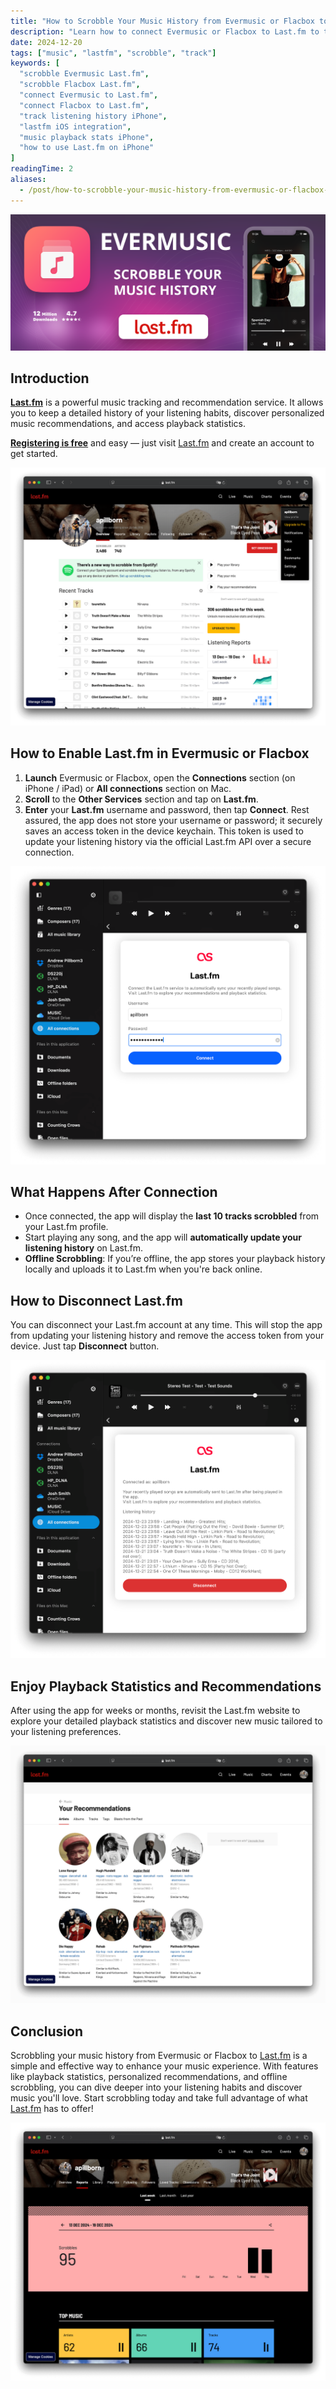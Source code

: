 ```yaml
---
title: "How to Scrobble Your Music History from Evermusic or Flacbox to Last.fm"
description: "Learn how to connect Evermusic or Flacbox to Last.fm to track your listening history, access playback stats, and get music recommendations."
date: 2024-12-20
tags: ["music", "lastfm", "scrobble", "track"]
keywords: [
  "scrobble Evermusic Last.fm",
  "scrobble Flacbox Last.fm",
  "connect Evermusic to Last.fm",
  "connect Flacbox to Last.fm",
  "track listening history iPhone",
  "lastfm iOS integration",
  "music playback stats iPhone",
  "how to use Last.fm on iPhone"
]
readingTime: 2
aliases:
  - /post/how-to-scrobble-your-music-history-from-evermusic-or-flacbox-to-last-fm/
---
```


![How to Scrobble Your Music History from Evermusic or Flacbox to Last.fm](21260c_acb5cfbde21649a9841b86e236fd36de~mv2.png)

## Introduction

[**Last.fm**](http://Last.fm) is a powerful music tracking and recommendation service. It allows you to keep a detailed history of your listening habits, discover personalized music recommendations, and access playback statistics.

[**Registering is free**](https://www.last.fm/join) and easy — just visit [Last.fm](https://www.last.fm) and create an account to get started.

![Example Image](21260c_c9eeca3c1c914ce0a4a3eef9a17e5ed5~mv2.png)

## How to Enable Last.fm in Evermusic or Flacbox

1. **Launch** Evermusic or Flacbox, open the **Connections** section (on iPhone / iPad) or **All connections** section on Mac.
2. **Scroll** to the **Other Services** section and tap on **Last.fm**.
3. **Enter** your **Last.fm** username and password, then tap **Connect**. Rest assured, the app does not store your username or password; it securely saves an access token in the device keychain. This token is used to update your listening history via the official Last.fm API over a secure connection.

![How to Enable Last.fm](21260c_385ba38d08f14c7d9f076baced4b8b65~mv2.png)

## What Happens After Connection

- Once connected, the app will display the **last 10 tracks scrobbled** from your Last.fm profile.
- Start playing any song, and the app will **automatically update your listening history** on Last.fm.
- **Offline Scrobbling**: If you’re offline, the app stores your playback history locally and uploads it to Last.fm when you're back online.

## How to Disconnect Last.fm

You can disconnect your Last.fm account at any time. This will stop the app from updating your listening history and remove the access token from your device. Just tap **Disconnect** button.

![How to Disconnect Last.fm](21260c_5fde429d5afb4cafacbf7cfcc16de370~mv2.png)

## Enjoy Playback Statistics and Recommendations

After using the app for weeks or months, revisit the Last.fm website to explore your detailed playback statistics and discover new music tailored to your listening preferences.

![Playback Statistics and Recommendations](21260c_68ed03d282054d4f9718c2fc0c6fd48b~mv2.png)

## Conclusion

Scrobbling your music history from Evermusic or Flacbox to [Last.fm](http://Last.fm) is a simple and effective way to enhance your music experience. With features like playback statistics, personalized recommendations, and offline scrobbling, you can dive deeper into your listening habits and discover music you'll love. Start scrobbling today and take full advantage of what [Last.fm](http://Last.fm) has to offer!

![Conclusion](21260c_c03a97ce989b4603833920ee3e872575~mv2.png)